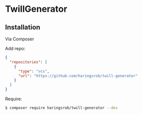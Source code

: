 # TwillGenerator

## Installation

Via Composer

Add repo:

```json
{
  "repositories": [
    {
      "type": "vcs",
      "url": "https://github.com/haringsrob/twill-generator"
    }
  ]
}
```

Require:

``` bash
$ composer require haringsrob/twill-generator --dev
```
